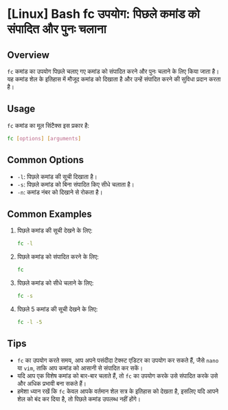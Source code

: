 # [Linux] Bash fc उपयोग: पिछले कमांड को संपादित और पुनः चलाना

## Overview
`fc` कमांड का उपयोग पिछले चलाए गए कमांड को संपादित करने और पुनः चलाने के लिए किया जाता है। यह कमांड शेल के इतिहास में मौजूद कमांड को दिखाता है और उन्हें संपादित करने की सुविधा प्रदान करता है।

## Usage
`fc` कमांड का मूल सिंटैक्स इस प्रकार है:

```bash
fc [options] [arguments]
```

## Common Options
- `-l`: पिछले कमांड की सूची दिखाता है।
- `-s`: पिछले कमांड को बिना संपादित किए सीधे चलाता है।
- `-n`: कमांड नंबर को दिखाने से रोकता है।

## Common Examples
1. पिछले कमांड की सूची देखने के लिए:
   ```bash
   fc -l
   ```

2. पिछले कमांड को संपादित करने के लिए:
   ```bash
   fc
   ```

3. पिछले कमांड को सीधे चलाने के लिए:
   ```bash
   fc -s
   ```

4. पिछले 5 कमांड की सूची देखने के लिए:
   ```bash
   fc -l -5
   ```

## Tips
- `fc` का उपयोग करते समय, आप अपने पसंदीदा टेक्स्ट एडिटर का उपयोग कर सकते हैं, जैसे `nano` या `vim`, ताकि आप कमांड को आसानी से संपादित कर सकें।
- यदि आप एक विशेष कमांड को बार-बार चलाते हैं, तो `fc` का उपयोग करके उसे संपादित करके उसे और अधिक प्रभावी बना सकते हैं।
- हमेशा ध्यान रखें कि `fc` केवल आपके वर्तमान शेल सत्र के इतिहास को देखता है, इसलिए यदि आपने शेल को बंद कर दिया है, तो पिछले कमांड उपलब्ध नहीं होंगे।